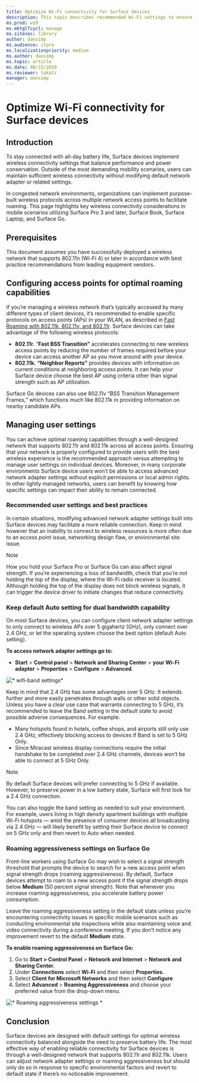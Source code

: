```yaml
---
title: Optimize Wi-Fi connectivity for Surface devices
description: This topic describes recommended Wi-Fi settings to ensure Surface devices stay connected in congested network environments and mobile scenarios.
ms.prod: w10
ms.mktglfcycl: manage
ms.sitesec: library
author: dansimp
ms.audience: itpro
ms.localizationpriority: medium
ms.author: dansimp
ms.topic: article
ms.date: 08/15/2019
ms.reviewer: tokatz
manager: dansimp
---
```

# Optimize Wi-Fi connectivity for Surface devices

## Introduction

To stay connected with all-day battery life, Surface devices implement wireless connectivity settings that balance performance and power conservation. Outside of the most demanding mobility scenarios, users can maintain sufficient wireless connectivity without modifying default network adapter or related settings. 

In congested network environments, organizations can implement purpose-built wireless protocols across multiple network access points to facilitate roaming. This page highlights key wireless connectivity considerations in mobile scenarios utilizing Surface Pro 3 and later, Surface Book, Surface Laptop, and Surface Go.

## Prerequisites

This document assumes you have successfully deployed a wireless network that supports 802.11n (Wi-Fi 4) or later in accordance with best practice recommendations from leading equipment vendors.

## Configuring access points for optimal roaming capabilities

If you’re managing a wireless network that’s typically accessed by many different types of client devices, it’s recommended to enable specific protocols on access points (APs) in your WLAN, as described in [Fast Roaming with 802.11k, 802.11v, and 802.11r](https://docs.microsoft.com/windows-hardware/drivers/network/fast-roaming-with-802-11k--802-11v--and-802-11r). Surface devices can take advantage of the following wireless protocols:

- **802.11r.** “**Fast BSS Transition”** accelerates connecting to new wireless access points by reducing the number of frames required before your device can access another AP as you move around with your device.
- **802.11k.** **“Neighbor Reports”** provides devices with information on current conditions at neighboring access points. It can help your Surface device choose the best AP using criteria other than signal strength such as AP utilization.

Surface Go devices can also use 802.11v “BSS Transition Management Frames,” which functions much like 802.11k in providing information on nearby candidate APs.

## Managing user settings

You can achieve optimal roaming capabilities through a well-designed network that supports  802.11r and 802.11k across all access points. Ensuring that your network is properly configured to provide users with the best wireless experience is the recommended approach versus attempting to manage user settings on individual devices. Moreover, in many corporate environments Surface device users won’t be able to access advanced network adapter settings without explicit permissions or local admin rights. In other lightly managed networks, users can benefit by knowing how specific settings can impact their ability to remain connected.

### Recommended user settings and best practices

In certain situations, modifying advanced network adapter settings built into Surface devices may facilitate a more reliable connection. Keep in mind however that an inability to connect to wireless resources is more often due to an access point issue, networking design flaw, or environmental site issue.

> [!NOTE]
> How you hold your Surface Pro or Surface Go can also affect signal strength. If you’re experiencing a loss of bandwidth, check that you’re not holding the top of the display, where the Wi-Fi radio receiver is located. Although holding the top of the display does not block wireless signals, it can trigger the device driver to initiate changes that reduce connectivity.

### Keep default Auto setting for dual bandwidth capability
On most Surface devices, you can configure client network adapter settings to only connect to wireless APs over 5 gigahertz (GHz), only connect over 2.4 GHz, or let the operating system choose the best option (default Auto setting).

**To access network adapter settings go to:**

- **Start** > **Control panel** > **Network and Sharing Center** > **your Wi-Fi adapter** > **Properties** > **Configure** > **Advanced**.

![* wifi-band settings*](images/wifi-band.png) <br>

Keep in mind that 2.4 GHz has some advantages over 5 GHz: It extends further and more easily penetrates through walls or other solid objects. Unless you have a clear use case that warrants connecting to 5 GHz, it’s recommended to leave the Band setting in the default state to avoid possible adverse consequences. For example:


- Many hotspots found in hotels, coffee shops, and airports still only use 2.4 GHz, effectively blocking access to devices if Band is set to 5 GHz Only.
- Since Miracast wireless display connections require the initial handshake to be completed over 2.4 GHz channels, devices won’t be able to connect at 5 GHz Only.

> [!NOTE]
> By default Surface devices will prefer connecting to 5 GHz if available. However, to preserve power  in a low battery state, Surface will first look for a 2.4 GHz connection.

You can also toggle the band setting as needed to suit your environment. For example, users living in high density apartment buildings with multiple Wi-Fi hotspots  —  amid the presence of consumer devices all broadcasting via 2.4 GHz  —  will likely benefit by setting their Surface device to connect on 5 GHz only and then revert to Auto when needed.

### Roaming aggressiveness settings on Surface Go

Front-line workers using Surface Go may wish to select a signal strength threshold that prompts the device to search for a new access point when signal strength drops (roaming aggressiveness). By default, Surface devices attempt to roam to a new access point if the signal strength drops below **Medium** (50 percent signal strength). Note that whenever you increase roaming aggressiveness, you accelerate battery power consumption.

Leave the roaming aggressiveness setting in the default state unless you’re encountering connectivity issues in specific mobile scenarios such as conducting environmental site inspections while also maintaining voice and video connectivity during a conference meeting. If you don’t notice any improvement revert to the default **Medium** state.

**To enable roaming aggressiveness on Surface Go:**

1. Go to **Start > Control Panel** > **Network and Internet** > **Network and Sharing Center.**
2. Under **Connections** select **Wi-Fi** and then select **Properties.**
3. Select **Client for Microsoft Networks** and then select **Configure**
4. Select **Advanced** > **Roaming Aggressiveness** and choose your preferred value from the drop-down menu.

![* Roaming aggressiveness settings *](images/wifi-roaming.png) <br>

## Conclusion

Surface devices are designed with default settings for optimal wireless connectivity balanced alongside the need to preserve battery life. The most effective way of enabling reliable connectivity for Surface devices is through a well-designed network that supports 802.11r and 802.11k. Users can adjust network adapter settings or roaming aggressiveness but should only do so in response to specific environmental factors and revert to default state if there’s no noticeable improvement.
